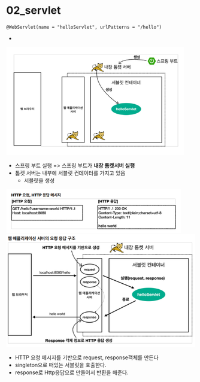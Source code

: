 # 02_servlet

```
@WebServlet(name = "helloServlet", urlPatterns = "/hello")
```

- 

<img src="./02_servlet.assets/image-20230328024100950.png" alt="image-20230328024100950" style="zoom:67%;" />

- 스프링 부트 실행 => 스프링 부트가 **내장 톰켓서버 실행**
- 톰켓 서버는 내부에 서블릿 컨데이터를 가지고 있음
  - 서블릿을 생성

<img src="./02_servlet.assets/image-20230328024248977.png" alt="image-20230328024248977" style="zoom:67%;" />

<img src="./02_servlet.assets/image-20230328024309937.png" alt="image-20230328024309937" style="zoom:80%;" />

- HTTP 요청 메시지를 기반으로 request, response객체를 만든다
- singleton으로 떠있는 서블릿을 호출한다.
- response로 Http응답으로 만들어서 반환을 해준다.





















